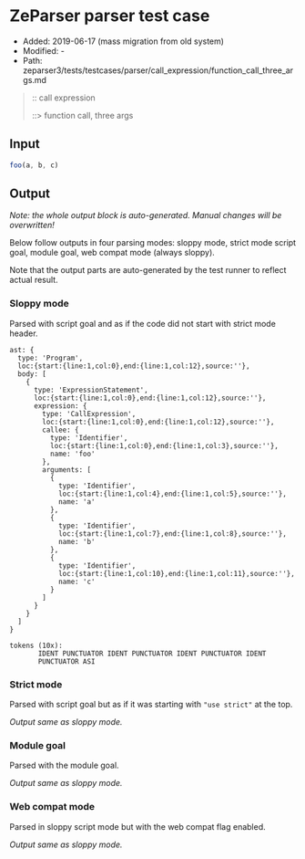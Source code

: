 # ZeParser parser test case

- Added: 2019-06-17 (mass migration from old system)
- Modified: -
- Path: zeparser3/tests/testcases/parser/call_expression/function_call_three_args.md

> :: call expression
>
> ::> function call, three args

## Input

`````js
foo(a, b, c)
`````

## Output

_Note: the whole output block is auto-generated. Manual changes will be overwritten!_

Below follow outputs in four parsing modes: sloppy mode, strict mode script goal, module goal, web compat mode (always sloppy).

Note that the output parts are auto-generated by the test runner to reflect actual result.

### Sloppy mode

Parsed with script goal and as if the code did not start with strict mode header.

`````
ast: {
  type: 'Program',
  loc:{start:{line:1,col:0},end:{line:1,col:12},source:''},
  body: [
    {
      type: 'ExpressionStatement',
      loc:{start:{line:1,col:0},end:{line:1,col:12},source:''},
      expression: {
        type: 'CallExpression',
        loc:{start:{line:1,col:0},end:{line:1,col:12},source:''},
        callee: {
          type: 'Identifier',
          loc:{start:{line:1,col:0},end:{line:1,col:3},source:''},
          name: 'foo'
        },
        arguments: [
          {
            type: 'Identifier',
            loc:{start:{line:1,col:4},end:{line:1,col:5},source:''},
            name: 'a'
          },
          {
            type: 'Identifier',
            loc:{start:{line:1,col:7},end:{line:1,col:8},source:''},
            name: 'b'
          },
          {
            type: 'Identifier',
            loc:{start:{line:1,col:10},end:{line:1,col:11},source:''},
            name: 'c'
          }
        ]
      }
    }
  ]
}

tokens (10x):
       IDENT PUNCTUATOR IDENT PUNCTUATOR IDENT PUNCTUATOR IDENT
       PUNCTUATOR ASI
`````

### Strict mode

Parsed with script goal but as if it was starting with `"use strict"` at the top.

_Output same as sloppy mode._

### Module goal

Parsed with the module goal.

_Output same as sloppy mode._

### Web compat mode

Parsed in sloppy script mode but with the web compat flag enabled.

_Output same as sloppy mode._

